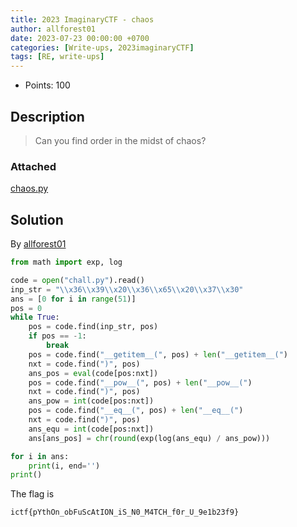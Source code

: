 ```yaml
---
title: 2023 ImaginaryCTF - chaos
author: allforest01
date: 2023-07-23 00:00:00 +0700
categories: [Write-ups, 2023imaginaryCTF]
tags: [RE, write-ups]
---
```


* Points: 100

## Description

> Can you find order in the midst of chaos?

### Attached

[chaos.py](https://imaginaryctf.org/f/orm4L#chall.py)

## Solution

By [allforest01](https://github.com/allforest01)

```python
from math import exp, log

code = open("chall.py").read()
inp_str = "\\x36\\x39\\x20\\x36\\x65\\x20\\x37\\x30"
ans = [0 for i in range(51)]
pos = 0
while True:
    pos = code.find(inp_str, pos)
    if pos == -1:
        break
    pos = code.find("__getitem__(", pos) + len("__getitem__(")
    nxt = code.find(")", pos)
    ans_pos = eval(code[pos:nxt])
    pos = code.find("__pow__(", pos) + len("__pow__(")
    nxt = code.find(")", pos)
    ans_pow = int(code[pos:nxt])
    pos = code.find("__eq__(", pos) + len("__eq__(")
    nxt = code.find(")", pos)
    ans_equ = int(code[pos:nxt])
    ans[ans_pos] = chr(round(exp(log(ans_equ) / ans_pow)))

for i in ans:
    print(i, end='')
print()
```

The flag is
```
ictf{pYthOn_obFuScAtION_iS_N0_M4TCH_f0r_U_9e1b23f9}
```